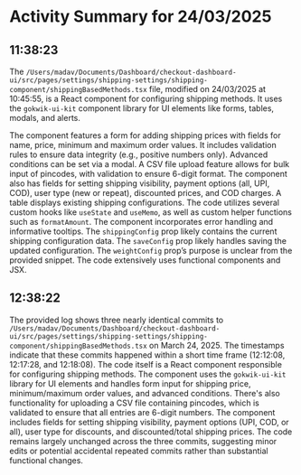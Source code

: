 # Activity Summary for 24/03/2025

## 11:38:23
The `/Users/madav/Documents/Dashboard/checkout-dashboard-ui/src/pages/settings/shipping-settings/shipping-component/shippingBasedMethods.tsx` file, modified on 24/03/2025 at 10:45:55, is a React component for configuring shipping methods.  It uses the `gokwik-ui-kit` component library for UI elements like forms, tables, modals, and alerts.

The component features a form for adding shipping prices with fields for name, price, minimum and maximum order values.  It includes validation rules to ensure data integrity (e.g., positive numbers only).  Advanced conditions can be set via a modal.  A CSV file upload feature allows for bulk input of pincodes, with validation to ensure 6-digit format.  The component also has fields for setting shipping visibility, payment options (all, UPI, COD), user type (new or repeat), discounted prices, and COD charges.  A table displays existing shipping configurations.  The code utilizes several custom hooks like `useState` and `useMemo`, as well as custom helper functions such as `formatAmount`.  The component incorporates error handling and informative tooltips.  The `shippingConfig` prop likely contains the current shipping configuration data.  The `saveConfig` prop likely handles saving the updated configuration.  The `weightConfig` prop’s purpose is unclear from the provided snippet.  The code extensively uses functional components and JSX.


## 12:38:22
The provided log shows three nearly identical commits to `/Users/madav/Documents/Dashboard/checkout-dashboard-ui/src/pages/settings/shipping-settings/shipping-component/shippingBasedMethods.tsx` on March 24, 2025.  The timestamps indicate that these commits happened within a short time frame (12:12:08, 12:17:28, and 12:18:08).  The code itself is a React component responsible for configuring shipping methods.  The component uses the `gokwik-ui-kit` library for UI elements and handles form input for shipping price, minimum/maximum order values, and advanced conditions.  There's also functionality for uploading a CSV file containing pincodes, which is validated to ensure that all entries are 6-digit numbers.  The component includes fields for setting shipping visibility, payment options (UPI, COD, or all), user type for discounts, and discounted/total shipping prices.  The code remains largely unchanged across the three commits, suggesting minor edits or potential accidental repeated commits rather than substantial functional changes.
